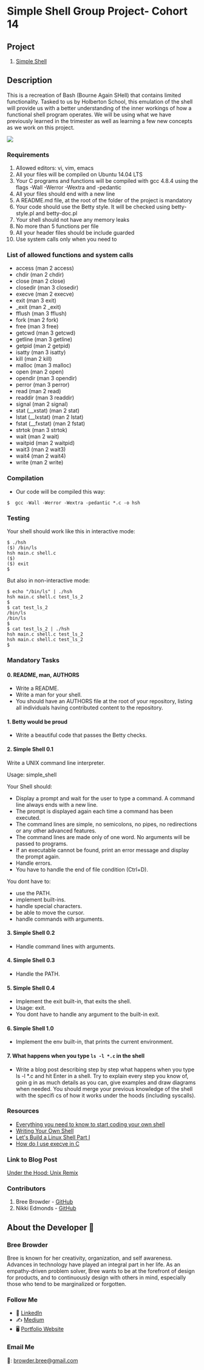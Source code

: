 # Simple Shell Group Project- Cohort 14

## Project

1. [Simple Shell](https://intranet.hbtn.io/projects/235)

## Description

This is a recreation of Bash (Bourne Again SHell) that contains limited functionality. Tasked to us by Holberton School, this emulation of the shell will provide us with a better understanding of the inner workings of how a functional shell program operates. We will be using what we have previously learned in the trimester as well as learning a few new concepts as we work on this project.

![](https://bashlogo.com/img/logo/png/full_colored_dark.png)


### Requirements

1. Allowed editors: vi, vim, emacs
2. All your files will be compiled on Ubuntu 14.04 LTS
3. Your C programs and functions will be compiled with gcc 4.8.4 using the flags -Wall -Werror -Wextra and -pedantic
4. All your files should end with a new line
5. A README.md file, at the root of the folder of the project is mandatory
6. Your code should use the Betty style. It will be checked using betty-style.pl and betty-doc.pl
7. Your shell should not have any memory leaks
8. No more than 5 functions per file
9. All your header files should be include guarded
10. Use system calls only when you need to

### List of allowed functions and system calls

* access (man 2 access)
* chdir (man 2 chdir)
* close (man 2 close)
* closedir (man 3 closedir)
* execve (man 2 execve)
* exit (man 3 exit)
* _exit (man 2 _exit)
* fflush (man 3 fflush)
* fork (man 2 fork)
* free (man 3 free)
* getcwd (man 3 getcwd)
* getline (man 3 getline)
* getpid (man 2 getpid)
* isatty (man 3 isatty)
* kill (man 2 kill)
* malloc (man 3 malloc)
* open (man 2 open)
* opendir (man 3 opendir)
* perror (man 3 perror)
* read (man 2 read)
* readdir (man 3 readdir)
* signal (man 2 signal)
* stat (__xstat) (man 2 stat)
* lstat (__lxstat) (man 2 lstat)
* fstat (__fxstat) (man 2 fstat)
* strtok (man 3 strtok)
* wait (man 2 wait)
* waitpid (man 2 waitpid)
* wait3 (man 2 wait3)
* wait4 (man 2 wait4)
* write (man 2 write)

### Compilation

* Our code will be compiled this way:
~~~~~~~~~~~~
$  gcc -Wall -Werror -Wextra -pedantic *.c -o hsh
~~~~~~~~~~~~

### Testing

Your shell should work like this in interactive mode:

````
$ ./hsh
($) /bin/ls
hsh main.c shell.c
($)
($) exit
$
````
But also in non-interactive mode:

````
$ echo "/bin/ls" | ./hsh
hsh main.c shell.c test_ls_2
$
$ cat test_ls_2
/bin/ls
/bin/ls
$
$ cat test_ls_2 | ./hsh
hsh main.c shell.c test_ls_2
hsh main.c shell.c test_ls_2
$
````

### Mandatory Tasks
#### 0. README, man, AUTHORS
* Write a README.
* Write a man for your shell.
* You should have an AUTHORS file at the root of your repository, listing all individuals having contributed content to the repository.

#### 1. Betty would be proud
* Write a beautiful code that passes the Betty checks.

#### 2. Simple Shell 0.1
Write a UNIX command line interpreter.

Usage: simple_shell

Your Shell should:

* Display a prompt and wait for the user to type a command. A command line always ends with a new line.
* The prompt is displayed again each time a command has been executed.
* The command lines are simple, no semicolons, no pipes, no redirections or any other advanced features.
* The command lines are made only of one word. No arguments will be passed to programs.
* If an executable cannot be found, print an error message and display the prompt again.
* Handle errors.
* You have to handle the end of file condition (Ctrl+D).

You dont have to:

* use the PATH.
* implement built-ins.
* handle special characters.
* be able to move the cursor.
* handle commands with arguments.

#### 3. Simple Shell 0.2
* Handle command lines with arguments.

#### 4. Simple Shell 0.3
* Handle the PATH.

#### 5. Simple Shell 0.4
* Implement the exit built-in, that exits the shell.
* Usage: exit.
* You dont have to handle any argument to the built-in exit.

#### 6. Simple Shell 1.0
* Implement the env built-in, that prints the current environment.

#### 7. What happens when you type `ls -l *.c` in the shell
* Write a blog post describing step by step what happens when you type ls -l *.c and hit Enter in a shell. Try to explain every step you know of, goin  g in as much details as you can, give examples and draw diagrams when needed. You should merge your previous knowledge of the shell with the specifi  cs of how it works under the hoods (including syscalls).

### Resources

* [Everything you need to know to start coding your own shell](https://intranet.hbtn.io/concepts/64)
* [Writing Your Own Shell](https://www.cs.cornell.edu/courses/cs414/2004su/homework/shell/shell.html)
* [Let's Build a Linux Shell Part I](https://hackernoon.com/lets-build-a-linux-shell-part-i-bz3n3vg1)
* [How do I use execve in C](https://jameshfisher.com/2017/02/05/how-do-i-use-execve-in-c/)

### Link to Blog Post

[Under the Hood: Unix Remix](https://2372.medium.com/under-the-hood-unix-remix-2f507ebb2f6)

### Contributors

1. Bree Browder - [GitHub](https://github.com/breebrowder)
3. Nikki Edmonds - [GitHub](https://github.com/NikkiE-Holberton)

## About the Developer  💬

### Bree Browder

Bree is known for her creativity, organization, and self awareness. Advances in technology have played an integral part in her life. As an empathy-driven problem solver, Bree wants to be at the forefront of design for products, and to continuously design with others in mind, especially those who tend to be marginalized or forgotten.

### Follow Me

- 📁 [LinkedIn](https://www.linkedin.com/in/breebrowder/)
- ✍️ [Medium](https://medium.com/@breebrowder)
- 🖥️ [Portfolio Website](https://www.breebrowder.com/)

### Email Me
📩: browder.bree@gmail.com
